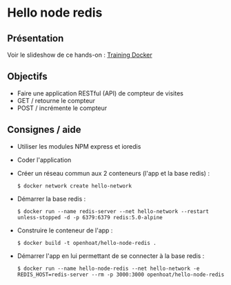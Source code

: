 # Hello node redis

## Présentation

Voir le slideshow de ce hands-on : [Training Docker](https://docs.google.com/presentation/d/1A4rlevikNsYDhvkTbsBHLzdaFqyrhqcBvWn3IrC19LA)

## Objectifs

- Faire une application RESTful (API) de compteur de visites
- GET / retourne le compteur
- POST / incrémente le compteur

## Consignes / aide

- Utiliser les modules NPM express et ioredis
- Coder l'application
- Créer un réseau commun aux 2 conteneurs (l'app et la base redis) :

  ```
  $ docker network create hello-network
  ```

- Démarrer la base redis :

  ```
  $ docker run --name redis-server --net hello-network --restart unless-stopped -d -p 6379:6379 redis:5.0-alpine
  ```

- Construire le conteneur de l'app :

  ```
  $ docker build -t openhoat/hello-node-redis .
  ```

- Démarrer l'app en lui permettant de se connecter à la base redis :

  ```
  $ docker run --name hello-node-redis --net hello-network -e REDIS_HOST=redis-server --rm -p 3000:3000 openhoat/hello-node-redis
  ```
